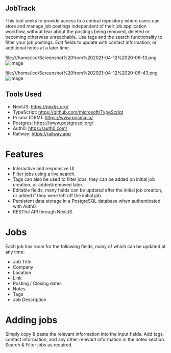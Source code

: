 ## JobTrack

This tool seeks to provide access to a central repository where users can store and manage job postings independent of their job application workflow, without fear about the postings being removed, deleted or becoming otherwise unreachable.
Use tags and the search functionality to filter your job postings.
Edit fields to update with contact information, or additional notes at a later time.

file:///home/lco/Screenshot%20from%202021-04-12%2020-06-13.png![image](https://user-images.githubusercontent.com/22286436/114491861-3b922800-9bcc-11eb-88c0-98ffdce64cf8.png)

file:///home/lco/Screenshot%20from%202021-04-12%2020-06-43.png![image](https://user-images.githubusercontent.com/22286436/114491877-4056dc00-9bcc-11eb-85e6-1990194be598.png)

## Tools Used
 - NextJS: https://nextjs.org/
 - TypeScript: https://github.com/microsoft/TypeScript
 - Prisma (ORM): https://www.prisma.io/
 - Postgres: https://www.postgresql.org/
 - Auth0: https://auth0.com/
 - Railway: https://railway.app

# Features

 - Interactive and responsive UI
 - Filter jobs using a live search.
 - Tags can also be used to filter jobs, they can be added on initial job creation, or added/removed later.
 - Editable fields, many fields can be updated after the initial job creation, or added if they were left off the initial job.
 - Persistent data storage in a PostgreSQL database when authenticated with Auth0.
 - RESTful API through NextJS.

# Jobs

Each job has room for the following fields, many of which can be updated at any time:

 - Job Title
 - Company
 - Location
 - Link
 - Posting / Closing dates
 - Notes
 - Tags
 - Job Description

# Adding jobs

Simply copy & paste the relevant information into the input fields.
Add tags, contact information, and any other relevant information in the notes section.
Search & Filter jobs as required.
